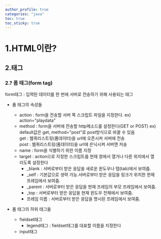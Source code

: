 ```yaml
---
author_profile: true
categories: "java"
toc: true
toc_sticky: true
---
```


# 1.HTML이란?

## 2.태그

### 2.? 폼 태그(form tag)
form태그 : 입력된 데이터를 한 번에 서버로 전송하기 위해 사용되는 태그           

- 폼 태그의 속성들
    - action : form을 전송할 서버 쪽 스크립트 파일을 지정한다. ex) action="playdata"
    - method : form을 서버에 전송할 http메소드를 설정한다(GET or POST) ex) default값은 get, method="post"로 post방식으로 바꿀 수 있음          
    get : 웹쿼리스트링(폼데이터)을 url에 오픈시켜 서버에 전송            
    post : 웹쿼리스트링(폼데이터)을 url에 은닉시켜 서버엔 저송          
    - name : form을 식별하기 위한 이름 지정
    - target : action으로 지정한 스크립트를 현재 창에서 열거나 다른 위치에서 열리도록 설정한다
        - _blank : 서버로부터 받은 응답을 새로운 윈도우나 탭(tab)에서 보여줌.
        - _self : 기본값으로 생략 가능.서버로부터 받은 응답을 링크가 위치한 현재 프레임에서 보여줌.
        - _parent : 서버로부터 받은 응답을 현재 프레임의 부모 프레임에서 보여줌.
        - _top : 서버로부터 받은 응답을 현재 윈도우 전체에서 보여줌.
        - 프레임 이름 : 서버로부터 받은 응답을 명시된 프레임에서 보여줌.

- 폼 태그의 하위 태그들
	- fieldset태그
		- legend태그 : fieldset태그를 대표할 이름을 지정한다
	- input태그
		